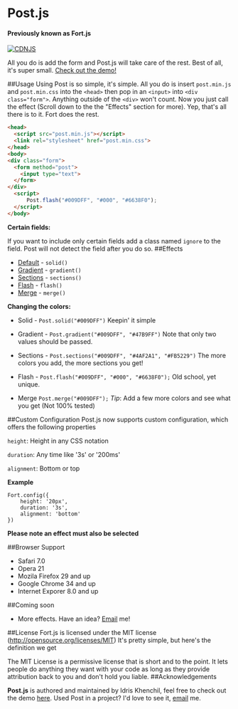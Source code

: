 <h1>Post.js</h1>

<h4> Previously known as Fort.js </h4>

[![CDNJS](https://img.shields.io/cdnjs/v/Fort.js.svg)](https://cdnjs.com/libraries/Fort.js)

All you do is add the form and Post.js will take care of the rest. Best of all, it's super small. [Check out the demo!](http://idriskhenchil.github.io/default/index.html)

##Usage
Using Post is so simple, it's simple. All you do is insert `post.min.js` and `post.min.css` into the `<head>` then pop in an `<input>` into `<div class="form">`. Anything outside of the `<div>` won't count. Now you just call the effect (Scroll down to the the "Effects" section for more). Yep, that's all there is to it. Fort does the rest.
```html
<head>
  <script src="post.min.js"></script>
  <link rel="stylesheet" href="post.min.css">
</head>
<body>
<div class="form">
  <form method="post">
    <input type="text">
  </form>
</div>
  <script>
      Post.flash("#009DFF", "#000", "#6638F0");
  </script>
</body>
```

**Certain fields:**

If you want to include only certain fields add a class named `ignore` to the field. Post will not detect the field after you do so.
##Effects
 * [Default](http://idriskhenchil.github.io/default/index.html) - `solid()`
 * [Gradient](http://idriskhenchil.github.io/gradient/index.html) - `gradient()`
 * [Sections](http://idriskhenchil.github.io/sections/index.html) - `sections()`
 * [Flash](http://idriskhenchil.github.io/flash/index.html) - `flash()`
 * [Merge](http://idriskhenchil.github.io/merge/index.html) - `merge()`

**Changing the colors:**
* Solid - `Post.solid("#009DFF")` Keepin' it simple

* Gradient - `Post.gradient("#009DFF", "#47B9FF")` Note that only two values should be passed.

* Sections - `Post.sections("#009DFF", "#4AF2A1", "#FB5229")` The more colors you add, the more sections you get!

* Flash - `Post.flash("#009DFF", "#000", "#6638F0");` Old school, yet unique.

* Merge `Post.merge("#009DFF");` *Tip*: Add a few more colors and see what you get (Not 100% tested)

##Custom Configuration
Post.js now supports custom configuration, which offers the following properties

`height`: Height in any CSS notation

`duration`: Any time like '3s' or '200ms'

`alignment`: Bottom or top

**Example**

    Fort.config({
    	height: '20px',
    	duration: '3s',
    	alignment: 'bottom'
    })
    
**Please note an effect must also be selected**

##Browser Support
 * Safari 7.0 
 * Opera 21 
 * Mozila Firefox 29 and up
 * Google Chrome 34 and up
 * Internet Exporer 8.0 and up 
 
##Coming soon
 * More effects. Have an idea? [Email](mailto:idriskhenchil@gmail.com) me!

##License
Fort.js is licensed under the MIT license (http://opensource.org/licenses/MIT)
It's pretty simple, but here's the definition we get

The MIT License is a permissive license that is short and to the point. It lets people do anything they want with your code as long as they provide attribution back to you and don't hold you liable.
##Acknowledgements

**Post.js** is authored and maintained by Idris Khenchil,
feel free to check out the demo [here](http://idriskhenchil.github.io/default/index.html). Used Post in a project? I'd love to see it, [email](mailto:idriskhenchil@gmail.com) me.

